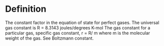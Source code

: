 # Definition

The constant factor in the equation of state for perfect gases. The
universal gas constant is R = 8.3143 joules/degrees K-mol The gas
constant for a particular gas, specific gas constant, r = R/ m where m
is the molecular weight of the gas. See Boltzmann constant.
